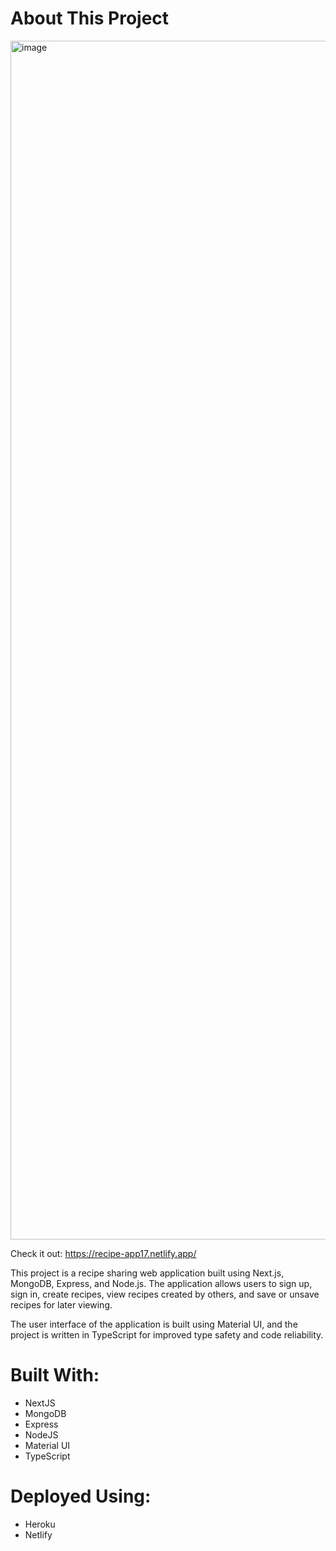 # About This Project

<img width="1918" alt="image" src="https://user-images.githubusercontent.com/64212628/229197185-f252dd1c-0c19-4f87-8398-57e4a276d6dc.png">

Check it out: https://recipe-app17.netlify.app/

This project is a recipe sharing web application built using Next.js, MongoDB, Express, and Node.js. The application allows users to sign up, sign in, create recipes, view recipes created by others, and save or unsave recipes for later viewing.

The user interface of the application is built using Material UI, and the project is written in TypeScript for improved type safety and code reliability.


# Built With:
- NextJS
- MongoDB 
- Express
- NodeJS
- Material UI
- TypeScript


# Deployed Using:
- Heroku
- Netlify
